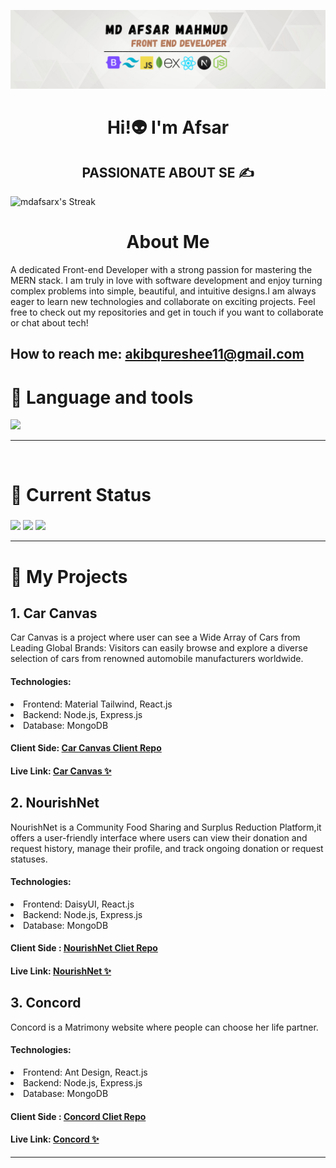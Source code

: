 
![Frontend development](https://raw.githubusercontent.com/Mdafsarx/Mdafsarx/main/Olivia%20Wilson%20(3).png)

<h1 align="center">Hi!👽 I'm Afsar</h1>
<h2 style="text-align:center;" align="center">PASSIONATE ABOUT SE ✍</h2>
<div>
  <img src="https://github-readme-streak-stats.herokuapp.com/?user=mdafsarx&theme=highcontrast&hide_border=true" alt="mdafsarx's Streak" width="100%" height="200" >
</div>
<h1 align="center">About Me</h1>
A dedicated Front-end Developer with a strong passion for mastering the MERN stack. I am truly in love with software development and enjoy turning complex problems into simple, beautiful, and intuitive designs.I am always eager to learn new technologies and collaborate on exciting projects. Feel free to check out my repositories and get in touch if you want to collaborate or chat about tech!
<br>

## How to reach me: [akibqureshee11@gmail.com](mailto:akibqureshee11@gmail.com "Email Me") 

# 🎯 Language and tools
  <a href="https://skillicons.dev">
    <img src="https://skillicons.dev/icons?i=html,css,tailwind,javascript,react,git,github,firebase,nodejs,expressjs,mongodb" />
  </a>
<hr>
<br>

# 🎯 Current Status

###

![](http://github-profile-summary-cards.vercel.app/api/cards/profile-details?username=IshakQuresheeAkib&theme=nord_bright)
![](http://github-profile-summary-cards.vercel.app/api/cards/repos-per-language?username=IshakQuresheeAkib&theme=nord_bright)
![](http://github-profile-summary-cards.vercel.app/api/cards/productive-time?username=IshakQuresheeAkib&theme=nord_bright&utcOffset=8)

<hr>


# 🎯 My Projects

## 1. Car Canvas
Car Canvas is a project where user can see a Wide Array of Cars from Leading Global Brands: Visitors can easily browse and explore a diverse selection of cars from renowned automobile manufacturers worldwide.

#### Technologies:
<li>Frontend: Material Tailwind, React.js
<li>Backend: Node.js, Express.js
<li>Database: MongoDB

#### Client Side: [Car Canvas Client Repo](https://github.com/IshakQuresheeAkib/car-canvas "Car Canvas Client side") 
#### Live Link: [Car Canvas ✨](https://car-canvas.web.app "Car Canvas Live Link") 

## 2. NourishNet
NourishNet is a Community Food Sharing and Surplus Reduction Platform,it offers a user-friendly interface where users can view their donation and request history, manage their profile, and track ongoing donation or request statuses.
 
#### Technologies:
<li>Frontend: DaisyUI, React.js 
<li>Backend: Node.js, Express.js
<li>Database: MongoDB

#### Client Side : [NourishNet Cliet Repo](https://github.com/IshakQuresheeAkib/nourish-net "NourishNet Client side")
#### Live Link: [NourishNet ✨](https://nourish-net.web.app/ "NourishNet Live Link") 

## 3. Concord
Concord is a Matrimony website where people can choose her life partner.

#### Technologies:
<li>Frontend: Ant Design, React.js
<li>Backend: Node.js, Express.js
<li>Database: MongoDB

#### Client Side : [Concord Cliet Repo](https://github.com/IshakQuresheeAkib/concord "Concord Client side") 
#### Live Link: [Concord ✨](https://assignment-12-847d7.web.app "Concord Live Link") 
<hr>
